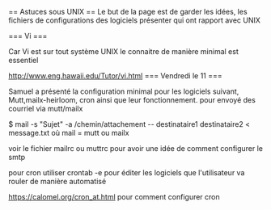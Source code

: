 == Astuces sous UNIX ==
Le but de la page est de garder les idées, les fichiers de configurations  des logiciels présenter qui ont rapport avec UNIX

=== Vi ===

Car Vi est sur tout système UNIX le connaitre de manière minimal est essentiel 

http://www.eng.hawaii.edu/Tutor/vi.html
=== Vendredi le 11 ===

Samuel a présenté la configuration minimal pour les logiciels suivant, Mutt,mailx-heirloom, cron ainsi que leur fonctionnement. 
pour envoyé des courriel via mutt/mailx  

$ mail -s "Sujet" -a /chemin/attachement -- destinataire1 destinataire2 < message.txt 
où  mail = mutt  ou mailx   

voir le fichier mailrc ou muttrc pour avoir une idée de comment configurer le smtp
 
pour cron utiliser crontab -e pour éditer les logiciels que l'utilisateur va rouler de manière automatisé

https://calomel.org/cron_at.html pour comment configurer cron
